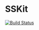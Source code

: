 # SSKit

[![Build Status](https://github.com/sagarsxn/SSKit.jl/actions/workflows/CI.yml/badge.svg?branch=main)](https://github.com/sagarsxn/SSKit.jl/actions/workflows/CI.yml?query=branch%3Amain)
